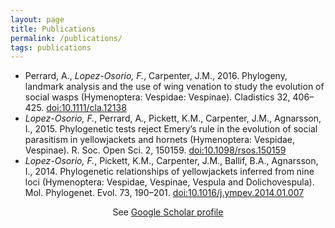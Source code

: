 ```yaml
---
layout: page
title: Publications
permalink: /publications/
tags: publications
---
```


* Perrard, A., *Lopez-Osorio, F.*, Carpenter, J.M., 2016. Phylogeny, landmark analysis and the use of wing venation to study the evolution of social wasps (Hymenoptera: Vespidae: Vespinae). Cladistics 32, 406–425. [doi:10.1111/cla.12138](http://onlinelibrary.wiley.com/doi/10.1111/cla.12138/abstract)
* *Lopez-Osorio, F.*, Perrard, A., Pickett, K.M., Carpenter, J.M., Agnarsson, I., 2015. Phylogenetic tests reject Emery’s rule in the evolution of social parasitism in yellowjackets and hornets (Hymenoptera: Vespidae, Vespinae). R. Soc. Open Sci. 2, 150159. [doi:10.1098/rsos.150159](http://rsos.royalsocietypublishing.org/content/2/9/150159)
* *Lopez-Osorio, F.*, Pickett, K.M., Carpenter, J.M., Ballif, B.A., Agnarsson, I., 2014. Phylogenetic relationships of yellowjackets inferred from nine loci (Hymenoptera: Vespidae, Vespinae, Vespula and Dolichovespula). Mol. Phylogenet. Evol. 73, 190–201. [doi:10.1016/j.ympev.2014.01.007](http://www.sciencedirect.com/science/article/pii/S1055790314000207)  

<center>See <a href="https://scholar.google.com/citations?user=zOAvFzMAAAAJ&hl=en">Google Scholar profile</a></center>
